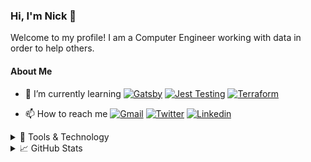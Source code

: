 ### Hi, I'm Nick 👋

Welcome to my profile! I am a Computer Engineer working with data in order to help others.

#### About Me

- 🌱 I’m currently learning [![Gatsby](https://img.shields.io/badge/Gatsby-663399?style=for-the-badge&logo=Gatsby&logoColor=ffffff)](https://www.gatsbyjs.com/) [![Jest Testing](https://img.shields.io/badge/Jest-C21325?style=for-the-badge&logo=Jest&logoColor=ffffff)](https://jestjs.io/) [![Terraform](https://img.shields.io/badge/Terraform-623CE4?style=for-the-badge&logo=Terraform&logoColor=ffffff)](https://www.terraform.io/)

- 📫 How to reach me [![Gmail](https://img.shields.io/badge/Gmail-EA4335?style=for-the-badge&logo=gmail&logoColor=ffffff)](mailto:nichandy@gmail.com) [![Twitter](https://img.shields.io/badge/Twitter-1DA1F2?style=for-the-badge&logo=twitter&logoColor=ffffff)](https://twitter.com/Nick_Handy) [![Linkedin](https://img.shields.io/badge/Linkedin-0077B5?style=for-the-badge&logo=Linkedin&logoColor=ffffff)](https://www.linkedin.com/in/nicholashandy/)

<details>
<summary>🔧 Tools & Technology</summary>
<br>

#### Operating System & Tools

[![macOS](https://img.shields.io/badge/macOS-292e33?style=flat-square&logo=apple&logoColor=ffffff)](https://www.apple.com/macos/big-sur/)
[![Windows](https://img.shields.io/badge/Widows-0078D6?style=flat-square&logo=Windows&logoColor=ffffff)](https://www.microsoft.com/en-us/windows/)

[![VS Code](https://img.shields.io/badge/IDE-VSCode-%23007ACC?style=flat-square&logo=Visual-studio-code)](https://code.visualstudio.com/)
[![Intellij IDEA](https://img.shields.io/badge/Intellij-IDEA-000000?style=flat-square&logo=Intellij-idea&logoColor=ffffff)](https://www.jetbrains.com/idea/)

#### Tech Stack

[![Python](https://img.shields.io/badge/Python-3776AB?style=flat-square&logo=Python&logoColor=ffffff)]()
[![C](https://img.shields.io/badge/C-A8B9CC?style=flat-square&logo=c&logoColor=ffffff)]()
[![C++](https://img.shields.io/badge/C%2B%2B-00599C?style=flat-square&logo=C%2B%2B&logoColor=ffffff)]()
[![JavaScript](https://img.shields.io/badge/JavaScript-F7DF1E?style=flat-square&logo=JavaScript&logoColor=000000)](https://www.javascript.com)
[![Java](https://img.shields.io/badge/Java-007396?style=flat-square&logo=Java&logoColor=ffffff)](https://www.java.com/en/)

[![React](https://img.shields.io/badge/React-61DAFB?style=flat-square&logo=React&logoColor=ffffff)](https://reactjs.org/)
[![Redux](https://img.shields.io/badge/Redux-764ABC?style=flat-square&logo=Redux&logoColor=ffffff)](https://redux.js.org/)
[![Gatsby](https://img.shields.io/badge/Gatsby-663399?style=flat-square&logo=Gatsby&logoColor=ffffff)](https://www.gatsbyjs.com/)
[![Webpack](https://img.shields.io/badge/Webpack-8DD6F9?style=flat-square&logo=Webpack&logoColor=ffffff)](https://webpack.js.org/)

[![Node.js](https://img.shields.io/badge/Node.js-339933?style=flat-square&logo=Node.js&logoColor=ffffff)](https://nodejs.org/en/)
[![Express](https://img.shields.io/badge/Express-000000?style=flat-square&logo=Express&logoColor=ffffff)](https://expressjs.com/)
[![NGinx](https://img.shields.io/badge/NGinx-269539?style=flat-square&logo=NGinx&logoColor=ffffff)](https://nginx.org/en/)

[![MongoDB](https://img.shields.io/badge/MongoDB-47A248?style=flat-square&logo=MongoDB&logoColor=ffffff)](https://www.mongodb.com/)
[![MySQL](https://img.shields.io/badge/MySQL-4479A1?style=flat-square&logo=MySQL&logoColor=ffffff)](https://www.mysql.com/)

[![RabbitMQ](https://img.shields.io/badge/RabbitMQ-FF6600?style=flat-square&logo=RabbitMQ&logoColor=ffffff)](https://www.rabbitmq.com/)
[![Mapbox](https://img.shields.io/badge/Mapbox-000000?style=flat-square&logo=Mapbox&logoColor=ffffff)](https://www.mapbox.com/)

[![Git](https://img.shields.io/badge/Git-F05032?style=flat-square&logo=Git&logoColor=ffffff)](https://github.com/)
[![Docker](https://img.shields.io/badge/Docker-2496ED?style=flat-square&logo=docker&logoColor=ffffff)](https://www.docker.com/)
[![Amazon AWS](https://img.shields.io/badge/Amazon_AWS-232F3E?style=flat-square&logo=amazonaws&logoColor=ffffff)](https://aws.amazon.com/)
[![Heroku](https://img.shields.io/badge/Heroku-430098?style=flat-square&logo=heroku&logoColor=ffffff)](https://www.heroku.com/)

[![HTML5](https://img.shields.io/badge/HTML5-E34F26?style=flat-square&logo=html5&logoColor=ffffff)](https://sass-lang.com/)
[![CSS](https://img.shields.io/badge/CSS-1572B6?style=flat-square&logo=css3&logoColor=ffffff)](https://sass-lang.com/)
[![Sass](https://img.shields.io/badge/Sass-CC6699?style=flat-square&logo=Sass&logoColor=ffffff)](https://sass-lang.com/)
[![Bootstrap](https://img.shields.io/badge/Bootstrap-7952B3?style=flat-square&logo=Bootstrap&logoColor=ffffff)](https://getbootstrap.com/)
[![Bulma](https://img.shields.io/badge/Bulma-00D1B2?style=flat-square&logo=Bulma&logoColor=ffffff)](https://bulma.io/)

</details>

<details>
<summary>📈 GitHub Stats </summary>
<br>

#### Stats

[![Nick's GitHub stats](https://github-readme-stats.vercel.app/api?username=nichandy&show_icons=true&theme=tokyonight))](https://github.com/anuraghazra/github-readme-stats)

[![Top Langs](https://github-readme-stats.vercel.app/api/top-langs/?username=nichandy&layout=compact&langs_count=6&hide=scss,dockerfile,shell)](https://github.com/anuraghazra/github-readme-stats)

<!--START_SECTION:waka-->
**I'm a Night 🦉** 

```text
🌞 Morning    29 commits     █░░░░░░░░░░░░░░░░░░░░░░░░   6.18% 
🌆 Daytime    184 commits    █████████░░░░░░░░░░░░░░░░   39.23% 
🌃 Evening    192 commits    ██████████░░░░░░░░░░░░░░░   40.94% 
🌙 Night      64 commits     ███░░░░░░░░░░░░░░░░░░░░░░   13.65%

```
📅 **I'm Most Productive on Thursday** 

```text
Monday       70 commits     ███░░░░░░░░░░░░░░░░░░░░░░   14.93% 
Tuesday      49 commits     ██░░░░░░░░░░░░░░░░░░░░░░░   10.45% 
Wednesday    75 commits     ████░░░░░░░░░░░░░░░░░░░░░   15.99% 
Thursday     94 commits     █████░░░░░░░░░░░░░░░░░░░░   20.04% 
Friday       51 commits     ██░░░░░░░░░░░░░░░░░░░░░░░   10.87% 
Saturday     45 commits     ██░░░░░░░░░░░░░░░░░░░░░░░   9.59% 
Sunday       85 commits     ████░░░░░░░░░░░░░░░░░░░░░   18.12%

```


📊 **This Week I Spent My Time On** 

```text
💬 Programming Languages: 
Python                   11 hrs 29 mins      █████████████████████░░░░   85.47% 
Other                    1 hr 14 mins        ██░░░░░░░░░░░░░░░░░░░░░░░   9.25% 
Markdown                 14 mins             ░░░░░░░░░░░░░░░░░░░░░░░░░   1.79% 
Text                     11 mins             ░░░░░░░░░░░░░░░░░░░░░░░░░   1.43% 
Batchfile                9 mins              ░░░░░░░░░░░░░░░░░░░░░░░░░   1.16%

```

**I Mostly Code in JavaScript** 

```text
JavaScript               8 repos             ███████████░░░░░░░░░░░░░░   47.06% 
C++                      2 repos             ███░░░░░░░░░░░░░░░░░░░░░░   11.76% 
C                        2 repos             ███░░░░░░░░░░░░░░░░░░░░░░   11.76% 
HTML                     1 repo              █░░░░░░░░░░░░░░░░░░░░░░░░   5.88% 
VHDL                     1 repo              █░░░░░░░░░░░░░░░░░░░░░░░░   5.88%

```



 Last Updated on 18/09/2021
<!--END_SECTION:waka-->
</details>
